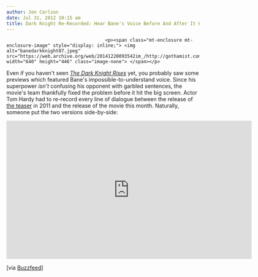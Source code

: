 ```yaml
---
author: Jen Carlson
date: Jul 31, 2012 10:15 am
title: Dark Knight Re-Recorded: Hear Bane's Voice Before And After It Hit The Big Screen
---
```


	
										<p><span class="mt-enclosure mt-enclosure-image" style="display: inline;"> <img alt="banedarkknight07.jpeg" src="https://web.archive.org/web/20141220093542im_/http://gothamist.com/attachments/arts_jen/banedarkknight07.jpeg" width="640" height="446" class="image-none"> </span></p>

<p>Even if you haven&apos;t seen <a href="https://web.archive.org/web/20141220093542/http://gothamist.com/tags/thedarkknightrises"><em>The Dark Knight Rises</em></a> yet, you probably saw some previews which featured Bane&apos;s impossible-to-understand voice. Since his superpower <em>isn&apos;t</em> confusing his opponent with garbled sentences, the movie&apos;s team thankfully fixed the problem before it hit the big screen. Actor Tom Hardy had to re-record every line of dialogue between the release of <a href="https://web.archive.org/web/20141220093542/http://gothamist.com/2011/07/18/video_the_dark_knight_rises.php">the teaser</a> in 2011 and the release of the movie this month. Naturally, someone put the two versions side-by-side:</p>

<p><iframe width="640" height="360" src="https://web.archive.org/web/20141220093542if_/http://www.youtube.com/embed/dZW5qyc2g6U" frameborder="0" allowfullscreen></iframe></p>

<p>[via <a href="https://web.archive.org/web/20141220093542/http://www.buzzfeed.com/donnad/say-again-banes-voice-before-and-after">Buzzfeed</a>]</p>					
										
									
				